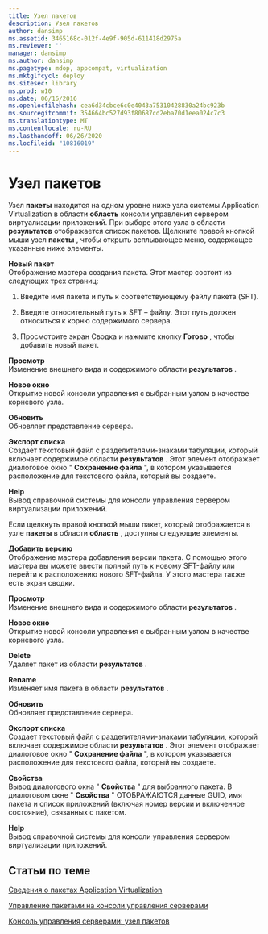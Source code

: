 ```yaml
---
title: Узел пакетов
description: Узел пакетов
author: dansimp
ms.assetid: 3465168c-012f-4e9f-905d-611418d2975a
ms.reviewer: ''
manager: dansimp
ms.author: dansimp
ms.pagetype: mdop, appcompat, virtualization
ms.mktglfcycl: deploy
ms.sitesec: library
ms.prod: w10
ms.date: 06/16/2016
ms.openlocfilehash: cea6d34cbce6c0e4043a75310428830a24bc923b
ms.sourcegitcommit: 354664bc527d93f80687cd2eba70d1eea024c7c3
ms.translationtype: MT
ms.contentlocale: ru-RU
ms.lasthandoff: 06/26/2020
ms.locfileid: "10816019"
---
```

# Узел пакетов


Узел **пакеты** находится на одном уровне ниже узла системы Application Virtualization в области **область** консоли управления сервером виртуализации приложений. При выборе этого узла в области **результатов** отображается список пакетов. Щелкните правой кнопкой мыши узел **пакеты** , чтобы открыть всплывающее меню, содержащее указанные ниже элементы.

<a href="" id="new-package"></a>**Новый пакет**  
Отображение мастера создания пакета. Этот мастер состоит из следующих трех страниц:

1.  Введите имя пакета и путь к соответствующему файлу пакета (SFT).

2.  Введите относительный путь к SFT – файлу. Этот путь должен относиться к корню содержимого сервера.

3.  Просмотрите экран Сводка и нажмите кнопку **Готово** , чтобы добавить новый пакет.

<a href="" id="view"></a>**Просмотр**  
Изменение внешнего вида и содержимого области **результатов** .

<a href="" id="new-window-from-here"></a>**Новое окно**  
Открытие новой консоли управления с выбранным узлом в качестве корневого узла.

<a href="" id="refresh"></a>**Обновить**  
Обновляет представление сервера.

<a href="" id="export-list"></a>**Экспорт списка**  
Создает текстовый файл с разделителями-знаками табуляции, который включает содержимое области **результатов** . Этот элемент отображает диалоговое окно " **Сохранение файла** ", в котором указывается расположение для текстового файла, который вы создаете.

<a href="" id="help"></a>**Help**  
Вывод справочной системы для консоли управления сервером виртуализации приложений.

Если щелкнуть правой кнопкой мыши пакет, который отображается в узле **пакеты** в области **область** , доступны следующие элементы.

<a href="" id="add-version"></a>**Добавить версию**  
Отображение мастера добавления версии пакета. С помощью этого мастера вы можете ввести полный путь к новому SFT-файлу или перейти к расположению нового SFT-файла. У этого мастера также есть экран сводки.

<a href="" id="view"></a>**Просмотр**  
Изменение внешнего вида и содержимого области **результатов** .

<a href="" id="new-window-from-here"></a>**Новое окно**  
Открытие новой консоли управления с выбранным узлом в качестве корневого узла.

<a href="" id="delete"></a>**Delete**  
Удаляет пакет из области **результатов** .

<a href="" id="rename"></a>**Rename**  
Изменяет имя пакета в области **результатов** .

<a href="" id="refresh"></a>**Обновить**  
Обновляет представление сервера.

<a href="" id="export-list"></a>**Экспорт списка**  
Создает текстовый файл с разделителями-знаками табуляции, который включает содержимое области **результатов** . Этот элемент отображает диалоговое окно " **Сохранение файла** ", в котором указывается расположение для текстового файла, который вы создаете.

<a href="" id="properties"></a>**Свойства**  
Вывод диалогового окна " **Свойства** " для выбранного пакета. В диалоговом окне " **Свойства** " ОТОБРАЖАЮТСЯ данные GUID, имя пакета и список приложений (включая номер версии и включенное состояние), связанных с пакетом.

<a href="" id="help"></a>**Help**  
Вывод справочной системы для консоли управления сервером виртуализации приложений.

## Статьи по теме


[Сведения о пакетах Application Virtualization](about-application-virtualization-packages.md)

[Управление пакетами на консоли управления серверами](how-to-manage-packages-in-the-server-management-console.md)

[Консоль управления серверами: узел пакетов](server-management-console-packages-node.md)

 

 





